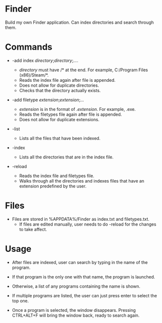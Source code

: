 # Finder
Build my own Finder application. Can index directories and search through them.

# Commands
- \-add index *directory*;*directory*;*...*.
  - *directory* must have /\* at the end. For example, C:/Program Files (x86)/Steam/\*.
  - Reads the index file again after file is appended.
  - Does not allow for duplicate directories.
  - Checks that the directory actually exists.
  
- \-add filetype *extension*;*extension*;*...*
  - *extension* is in the format of .*extension*. For example, .exe.
  - Reads the filetypes file again after file is appended.
  - Does not allow for duplicate extensions.
  
 - \-list
   - Lists all the files that have been indexed.
  
 - \-index
   - Lists all the directories that are in the index file.
  
 - \-reload
   - Reads the index file and filetypes file.
   - Walks through all the directories and indexes files that have 
    an extension predefined by the user.
    
# Files
- Files are stored in %APPDATA%/Finder as index.txt and filetypes.txt.
   - If files are edited manually, user needs to do -reload for the changes to take affect.
   
# Usage
- After files are indexed, user can search by typing in the name of the program.
- If that program is the only one with that name, the program is launched.
- Otherwise, a list of any programs containing the name is shown.
- If multiple programs are listed, the user can just press enter to select the top one.

- Once a program is selected, the window disappears. Pressing CTRL+ALT+F will bring the window back, ready to search again.

